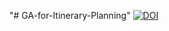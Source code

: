 "# GA-for-Itinerary-Planning" 
[![DOI](https://zenodo.org/badge/827522421.svg)](https://zenodo.org/doi/10.5281/zenodo.12736185)
